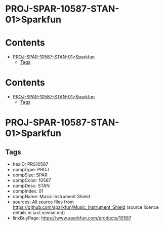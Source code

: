 
PROJ-SPAR-10587-STAN-01>Sparkfun
================================

Contents
========

* [PROJ-SPAR-10587-STAN-01>Sparkfun](#proj-spar-10587-stan-01sparkfun)
	* [Tags](#tags)

Contents
========

* [PROJ-SPAR-10587-STAN-01>Sparkfun](#proj-spar-10587-stan-01sparkfun)
	* [Tags](#tags)

# PROJ-SPAR-10587-STAN-01>Sparkfun

## Tags

- hexID: PRS10587
- oompType: PROJ
- oompSize: SPAR
- oompColor: 10587
- oompDesc: STAN
- oompIndex: 01
- oompName: Music Instrument Shield
- sources: All source files from https://github.com/sparkfun/Music_Instrument_Shield (source licence details in srcLicense.md)
- linkBuyPage: https://www.sparkfun.com/products/10587
